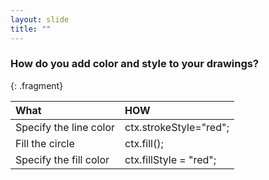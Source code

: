 ```yaml
---
layout: slide
title: ""
---
```



###  How do you add color and style to your drawings?

{: .fragment} 

| What                   | HOW                    |
| :--------------------- | :--------------------- |
| Specify the line color | ctx.strokeStyle="red"; |
| Fill the circle        | ctx.fill();            |
| Specify the fill color | ctx.fillStyle = "red"; |


